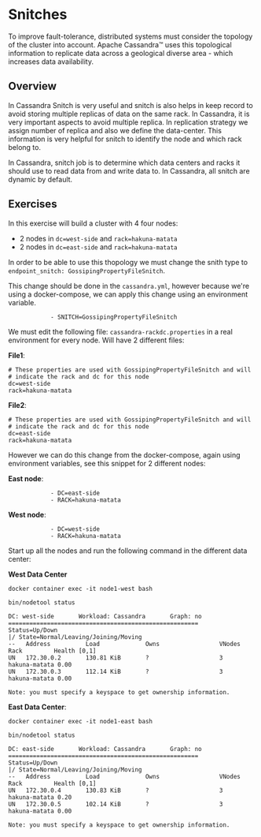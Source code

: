 # Snitches

To improve fault-tolerance, distributed systems must consider the topology of the cluster into account. Apache Cassandra™ uses this topological information to replicate data across a geological diverse area - which increases data availability.

## Overview

In Cassandra Snitch is very useful and snitch is also helps in keep record to avoid storing multiple replicas of data on the same rack. In Cassandra, it is very important aspects to avoid multiple replica. In replication strategy we assign number of replica and also we define the data-center. This information is very helpful for snitch to identify the node and which rack belong to.

In Cassandra, snitch job is to determine which data centers and racks it should use to read data from and write data to. In Cassandra, all snitch are dynamic by default.

## Exercises

In this exercise will build a cluster with 4 four nodes:

* 2 nodes in `dc=west-side` and `rack=hakuna-matata`
* 2 nodes in `dc=east-side` and `rack=hakuna-matata`

In order to be able to use this thopology we must change the snith type to `endpoint_snitch: GossipingPropertyFileSnitch`.

This change should be done in the `cassandra.yml`, however because we're using a docker-compose, we can apply this change using an environment variable. 

```
            - SNITCH=GossipingPropertyFileSnitch
```

We must edit the following file: `cassandra-rackdc.properties` in a real environment for every node. Will have 2 different files:

**File1**:

```
# These properties are used with GossipingPropertyFileSnitch and will
# indicate the rack and dc for this node
dc=west-side
rack=hakuna-matata
```

**File2**:

```
# These properties are used with GossipingPropertyFileSnitch and will
# indicate the rack and dc for this node
dc=east-side
rack=hakuna-matata
```

However we can do this change from the docker-compose, again using environment variables, see this snippet for 2 different nodes:

**East node**:

```
            - DC=east-side
            - RACK=hakuna-matata
```

**West node**:

```
            - DC=west-side
            - RACK=hakuna-matata
```

Start up all the nodes and run the following command in the different data center: 

**West Data Center**

```
docker container exec -it node1-west bash

bin/nodetool status

DC: west-side       Workload: Cassandra       Graph: no
======================================================
Status=Up/Down
|/ State=Normal/Leaving/Joining/Moving
--   Address          Load             Owns                 VNodes                                       Rack         Health [0,1]
UN   172.30.0.2       130.81 KiB       ?                    3                                            hakuna-matata 0.00
UN   172.30.0.3       112.14 KiB       ?                    3                                            hakuna-matata 0.00

Note: you must specify a keyspace to get ownership information.
```

**East Data Center**:

```
docker container exec -it node1-east bash

bin/nodetool status

DC: east-side       Workload: Cassandra       Graph: no
======================================================
Status=Up/Down
|/ State=Normal/Leaving/Joining/Moving
--   Address          Load             Owns                 VNodes                                       Rack         Health [0,1]
UN   172.30.0.4       130.83 KiB       ?                    3                                            hakuna-matata 0.20
UN   172.30.0.5       102.14 KiB       ?                    3                                            hakuna-matata 0.00

Note: you must specify a keyspace to get ownership information.
```
